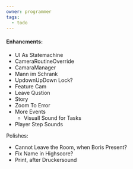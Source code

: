 ```yaml
---
owner: programmer
tags:
  - todo
---
```

 #### Enhancments:
- UI As Statemachine
- CameraRoutineOverride
- CamaraManager
- Mann im Schrank
- UpdownUpDown Lock?
- Feature Cam
- Leave Qustion
- Story
- Zoom To Error
- More Events
	- Visuall Sound for Tasks
- Player Step Sounds

Polishes:
- Cannot Leave the Room, when Boris Present?
- Fix Name in Highscore?
- Print, after Druckersound